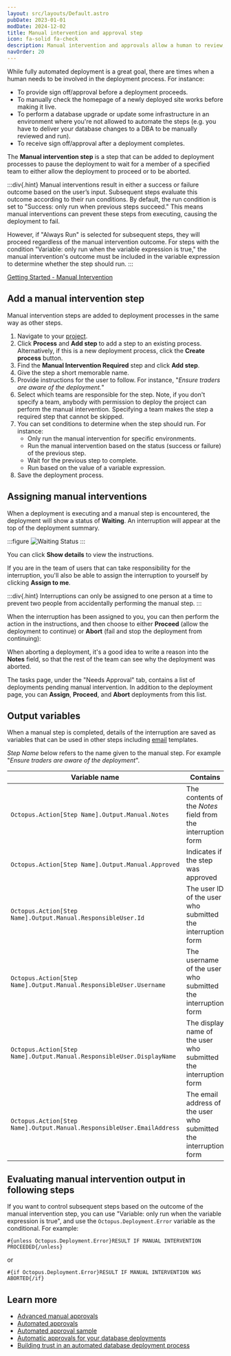 ```yaml
---
layout: src/layouts/Default.astro
pubDate: 2023-01-01
modDate: 2024-12-02
title: Manual intervention and approval step
icon: fa-solid fa-check
description: Manual intervention and approvals allow a human to review, approve, or sign off on deployments.
navOrder: 20
---
```


While fully automated deployment is a great goal, there are times when a human needs to be involved in the deployment process. For instance:

- To provide sign off/approval before a deployment proceeds.
- To manually check the homepage of a newly deployed site works before making it live.
- To perform a database upgrade or update some infrastructure in an environment where you're not allowed to automate the steps (e.g. you have to deliver your database changes to a DBA to be manually reviewed and run).
- To receive sign off/approval after a deployment completes.

The **Manual intervention step** is a step that can be added to deployment processes to pause the deployment to wait for a member of a specified team to either allow the deployment to proceed or to be aborted.

:::div{.hint}
Manual interventions result in either a success or failure outcome based on the user’s input. Subsequent steps evaluate this outcome according to their run conditions. By default, the run condition is set to "Success: only run when previous steps succeed." This means manual interventions can prevent these steps from executing, causing the deployment to fail.

However, if "Always Run" is selected for subsequent steps, they will proceed regardless of the manual intervention outcome. For steps with the condition "Variable: only run when the variable expression is true," the manual intervention's outcome must be included in the variable expression to determine whether the step should run.
:::

[Getting Started - Manual Intervention](https://www.youtube.com/watch?v=ePQjCClGfZQ)

## Add a manual intervention step

Manual intervention steps are added to deployment processes in the same way as other steps.

1. Navigate to your [project](/docs/projects).
2. Click **Process** and **Add step** to add a step to an existing process. Alternatively, if this is a new deployment process, click the **Create process** button.
3. Find the **Manual Intervention Required** step and click **Add step**.
4. Give the step a short memorable name.
5. Provide instructions for the user to follow. For instance, "*Ensure traders are aware of the deployment.*"
6. Select which teams are responsible for the step. Note, if you don't specify a team, anybody with permission to deploy the project can perform the manual intervention. Specifying a team makes the step a required step that cannot be skipped.
7. You can set conditions to determine when the step should run. For instance:
   - Only run the manual intervention for specific environments.
   - Run the manual intervention based on the status (success or failure) of the previous step.
   - Wait for the previous step to complete.
   - Run based on the value of a variable expression.
8.  Save the deployment process.

## Assigning manual interventions

When a deployment is executing and a manual step is encountered, the deployment will show a status of **Waiting**. An interruption will appear at the top of the deployment summary.

:::figure
![Waiting Status](/docs/img/projects/built-in-step-templates/images/waiting-status.png)
:::

You can click **Show details** to view the instructions.

If you are in the team of users that can take responsibility for the interruption, you'll also be able to assign the interruption to yourself by clicking **Assign to me**. 

:::div{.hint}
Interruptions can only be assigned to one person at a time to prevent two people from accidentally performing the manual step.
:::

When the interruption has been assigned to you, you can then perform the action in the instructions, and then choose to either **Proceed** (allow the deployment to continue) or **Abort** (fail and stop the deployment from continuing):

When aborting a deployment, it's a good idea to write a reason into the **Notes** field, so that the rest of the team can see why the deployment was aborted.

The tasks page, under the "Needs Approval" tab, contains a list of deployments pending manual intervention. In addition to the deployment page, you can **Assign**, **Proceed**, and **Abort** deployments from this list.

## Output variables

When a manual step is completed, details of the interruption are saved as variables that can be used in other steps including [email](/docs/projects/built-in-step-templates/email-notifications) templates.

*Step Name* below refers to the name given to the manual step. For example "*Ensure traders are aware of the deployment*".

| Variable name | Contains | Example value |
| --- | --- | --- |
| `Octopus.Action[Step Name].Output.Manual.Notes` | The contents of the *Notes* field from the interruption form | *Checked with Rick, got the all-clear; Michelle is out at a meeting.* |
| `Octopus.Action[Step Name].Output.Manual.Approved` | Indicates if the step was approved | *True*
| `Octopus.Action[Step Name].Output.Manual.ResponsibleUser.Id` | The user ID of the user who submitted the interruption form | *users-237* |
| `Octopus.Action[Step Name].Output.Manual.ResponsibleUser.Username` | The username of the user who submitted the interruption form | *j_jones* |
| `Octopus.Action[Step Name].Output.Manual.ResponsibleUser.DisplayName` | The display name of the user who submitted the interruption form | *Jamie Jones* |
| `Octopus.Action[Step Name].Output.Manual.ResponsibleUser.EmailAddress` | The email address of the user who submitted the interruption form | *jamie.jones@example.com* |

## Evaluating manual intervention output in following steps
If you want to control subsequent steps based on the outcome of the manual intervention step, you can use "Variable: only run when the variable expression is true", and use the `Octopus.Deployment.Error` variable as the conditional. For example:

```
#{unless Octopus.Deployment.Error}RESULT IF MANUAL INTERVENTION PROCEEDED{/unless}
```
or
```
#{if Octopus.Deployment.Error}RESULT IF MANUAL INTERVENTION WAS ABORTED{/if}
```

## Learn more

- [Advanced manual approvals](/docs/deployments/databases/common-patterns/manual-approvals)
- [Automated approvals](/docs/deployments/databases/common-patterns/automatic-approvals)
- [Automated approval sample](https://samples.octopus.app/app#/Spaces-202/projects/octofx/deployments/process)
- [Automatic approvals for your database deployments](https://octopus.com/blog/autoapprove-database-deployments)
- [Building trust in an automated database deployment process](https://octopus.com/blog/building-trust-in-automated-db-deployments)
